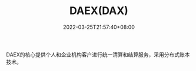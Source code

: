 ﻿---
weight: 
title: "DAEX(DAX)"
description: "DAEX的核心提供个人和企业机构客户进行统一清算和结算服务，采用分布式账本技术"
date: 2022-03-25T21:57:40+08:00
lastmod: 2022-03-25T16:45:40+08:00
draft: false
authors: ["Metabd"]
featuredImage: "daexdax.webp"
link: ""
tags: ["数字代币","DAEX(DAX)"]
categories: ["navigation"]
navigation: ["数字代币"]
lightgallery: true
toc: true
pinned: false
recommend: false
recommend1: false
---
DAEX的核心提供个人和企业机构客户进行统一清算和结算服务，采用分布式账本技术。
